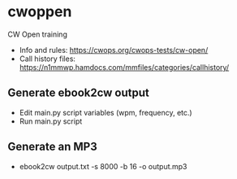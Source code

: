 # cwoppen
CW Open training
* Info and rules: https://cwops.org/cwops-tests/cw-open/
* Call history files: https://n1mmwp.hamdocs.com/mmfiles/categories/callhistory/

## Generate ebook2cw output
* Edit main.py script variables (wpm, frequency, etc.)
* Run main.py script

## Generate an MP3
* ebook2cw output.txt -s 8000 -b 16 -o output.mp3
